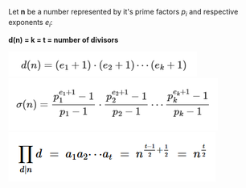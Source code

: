 Let **n** be a number represented by it's prime factors $p_i$ and respective exponents $e_i$:

**d(n) = k = t = number of divisors**

![Quantidade](../Aux-Images/cntDivisors.png)
![Soma](../Aux-Images/SumDivisors.png)
![Produto](../Aux-Images/ProductDivisors.png)